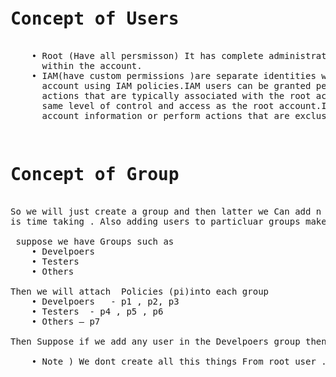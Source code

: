 <pre> 
<h1>Concept of Users </h1> 
    • Root (Have all persmisson) It has complete administrative access to all AWS services and resources 
      within the account. 
    • IAM(have custom permissions )are separate identities with customizable permissions within an AWS 
      account using IAM policies.IAM users can be granted permissions that allow them to perform some
      actions that are typically associated with the root account, but they do not inherently have the
      same level of control and access as the root account.IAM users cannot access certain sensitive 
      account information or perform actions that are exclusive to the root account.
</pre>


<pre> 
<h1>Concept of Group</h1>  
So we will just create a group and then latter we Can add n no of users to group . As adding policies to users 
is time taking . Also adding users to particluar groups make the provcess fast and organized manner.

 suppose we have Groups such as 
    • Develpoers 
    • Testers 
    • Others 

Then we will attach  Policies (pi)into each group 
    • Develpoers   - p1 , p2, p3 
    • Testers  - p4 , p5 , p6
    • Others – p7 

Then Suppose if we add any user in the Develpoers group then User will by deafult have P1, p2 p3 Policies added to it . Thus Now Process has become organized and reduced manual efffort.
 
    • Note ) We dont create all this things From root user . For this we have IAM user account for Devops , developers, testers , etc .   And only Devops  have right to this services  such as creating user , deleting user etc .
    
    </pre>


    
